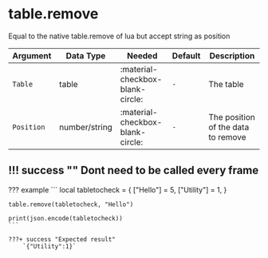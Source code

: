 # table.remove
Equal to the native table.remove of lua but accept string as position

| Argument              | Data Type                            | Needed                    | Default         | Description
| ----------------------| ------------------------------------ | ------------------------- |-----------------|-------------
| `Table`                | table | :material-checkbox-blank-circle: | `-` | The table
| `Position`                | number/string | :material-checkbox-blank-circle: | `-` | The position of the data to remove

!!! success ""
    Dont need to be called every frame
---
??? example
    ```
    local tabletocheck = {
        ["Hello"] = 5,
        ["Utility"] = 1,
    }

    table.remove(tabletocheck, "Hello")

    print(json.encode(tabletocheck))
    ```

    ???+ success "Expected result"
        `{"Utility":1}`